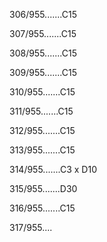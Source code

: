 306/955.......C15 


307/955.......C15 


308/955.......C15 


309/955.......C15 


310/955.......C15 


311/955.......C15 


312/955.......C15 


313/955.......C15 


314/955.......C3 x D10 


315/955.......D30 


316/955.......C15 


317/955.... 

